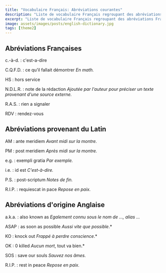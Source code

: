 ```yaml
---
title: "Vocabulaire Français: Abréviations courantes"
description: "Liste de vocabulaire Français regroupant des abréviations Français, Anglais et latines relativement courantes."
excerpt: "Liste de vocabulaire Français regroupant des abréviations Français, Anglais et latines relativement courantes."
image: assets/images/posts/english-dictionary.jpg
tags: [theme2]
---
```


## Abréviations Françaises

c.-à-d.
: c'est-a-dire

C.Q.F.D.
: ce qu’il fallait démontrer
*En math.*

HS
: hors service

N.D.L.R.
: note de la rédaction
*Ajoutée par l'auteur pour préciser un texte provenant d'une source externe.*

R.A.S.
: rien a signaler

RDV
: rendez-vous


## Abréviations provenant du Latin

AM
: ante meridiem
*Avant midi sur la montre.*

PM
: post meridiem
*Après midi sur la montre.*

e.g.
: exempli gratia
*Par exemple.*

i.e.
: id est
*C'est-à-dire.*

P.S.
: post-scriptum
*Notes de fin.*

R.I.P.
: requiescat in pace
*Repose en paix.*


## Abréviations d'origine Anglaise

a.k.a.
: also known as
*Egalement connu sous le nom de ..., alias ...*

ASAP
: as soon as possible
*Aussi vite que possible*.*

KO
: knock out
*Frappé à perdre conscience*.*

OK
: 0 killed
*Aucun mort*, tout va bien.*

SOS
: save our souls
*Sauvez nos âmes.*

R.I.P.
: rest in peace
*Repose en paix.*
